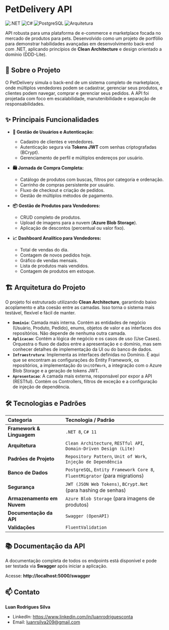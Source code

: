 # PetDelivery API

![.NET](https://img.shields.io/badge/.NET-8-blueviolet)
![C#](https://img.shields.io/badge/C%23-11-green)
![PostgreSQL](https://img.shields.io/badge/PostgreSQL-14.5-blue)
![Arquitetura](https://img.shields.io/badge/Arquitetura-Clean-orange)

API robusta para uma plataforma de e-commerce e marketplace focada no mercado de produtos para pets. Desenvolvido como um projeto de portfólio para demonstrar habilidades avançadas em desenvolvimento back-end com .NET, aplicando princípios de **Clean Architecture** e design orientado a domínio (DDD-Lite).

## 📄 Sobre o Projeto

O PetDelivery simula o back-end de um sistema completo de marketplace, onde múltiplos vendedores podem se cadastrar, gerenciar seus produtos, e clientes podem navegar, comprar e gerenciar seus pedidos. A API foi projetada com foco em escalabilidade, manutenibilidade e separação de responsabilidades.

## ✨ Principais Funcionalidades

-   **👤 Gestão de Usuários e Autenticação:**
    -   Cadastro de clientes e vendedores.
    -   Autenticação segura via **Tokens JWT** com senhas criptografadas (BCrypt).
    -   Gerenciamento de perfil e múltiplos endereços por usuário.

-   **🛍️ Jornada de Compra Completa:**
    -   Catálogo de produtos com buscas, filtros por categoria e ordenação.
    -   Carrinho de compras persistente por usuário.
    -   Fluxo de checkout e criação de pedidos.
    -   Gestão de múltiplos métodos de pagamento.

-   **📦 Gestão de Produtos para Vendedores:**
    -   CRUD completo de produtos.
    -   Upload de imagens para a nuvem (**Azure Blob Storage**).
    -   Aplicação de descontos (percentual ou valor fixo).

-   **📈 Dashboard Analítico para Vendedores:**
    -   Total de vendas do dia.
    -   Contagem de novos pedidos hoje.
    -   Gráfico de vendas mensais.
    -   Lista de produtos mais vendidos.
    -   Contagem de produtos em estoque.

## 🏗️ Arquitetura do Projeto

O projeto foi estruturado utilizando **Clean Architecture**, garantindo baixo acoplamento e alta coesão entre as camadas. Isso torna o sistema mais testável, flexível e fácil de manter.

-   **`Dominio`**: Camada mais interna. Contém as entidades de negócio (Usuário, Produto, Pedido), enums, objetos de valor e as interfaces dos repositórios. Não depende de nenhuma outra camada.
-   **`Aplicacao`**: Contém a lógica de negócio e os casos de uso (Use Cases). Orquestra o fluxo de dados entre a apresentação e o domínio, mas sem conhecer detalhes de implementação da UI ou do banco de dados.
-   **`Infraestrutura`**: Implementa as interfaces definidas no Domínio. É aqui que se encontram as configurações do Entity Framework, os repositórios, a implementação do `UnitOfWork`, a integração com o Azure Blob Storage e a geração de tokens JWT.
-   **`Apresentacao`**: A camada mais externa, responsável por expor a API (RESTful). Contém os Controllers, filtros de exceção e a configuração de injeção de dependência.

## 🛠️ Tecnologias e Padrões

| Categoria | Tecnologia / Padrão |
| :--- | :--- |
| **Framework & Linguagem** | `.NET 8`, `C# 11` |
| **Arquitetura** | `Clean Architecture`, `RESTful API`, `Domain-Driven Design (Lite)` |
| **Padrões de Projeto** | `Repository Pattern`, `Unit of Work`, `Injeção de Dependência` |
| **Banco de Dados** | `PostgreSQL`, `Entity Framework Core 8`, `FluentMigrator` (para migrations) |
| **Segurança** | `JWT (JSON Web Tokens)`, `BCrypt.Net` (para hashing de senhas) |
| **Armazenamento em Nuvem**| `Azure Blob Storage` (para imagens de produtos) |
| **Documentação da API** | `Swagger (OpenAPI)` |
| **Validações** | `FluentValidation` |

## 📚 Documentação da API

A documentação completa de todos os endpoints está disponível e pode ser testada via **Swagger** após iniciar a aplicação.

Acesse: **http://localhost:5000/swagger**

## 📫 Contato

**Luan Rodrigues Silva**

-   LinkedIn: https://www.linkedin.com/in/luanrodriguesconta
-   Email: luanrsilva209@gmail.com
